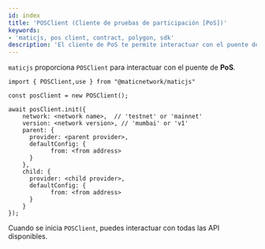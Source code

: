 ```yaml
---
id: index
title: 'POSClient (Cliente de pruebas de participación [PoS])'
keywords:
- 'maticjs, pos client, contract, polygon, sdk'
description: 'El cliente de PoS te permite interactuar con el puente de PoS.'
---
```


`maticjs` proporciona `POSClient` para interactuar con el puente de **PoS**.

```
import { POSClient,use } from "@maticnetwork/maticjs"

const posClient = new POSClient();

await posClient.init({
    network: <network name>,  // 'testnet' or 'mainnet'
    version: <network version>, // 'mumbai' or 'v1'
    parent: {
      provider: <parent provider>,
      defaultConfig: {
            from: <from address>
      }
    },
    child: {
      provider: <child provider>,
      defaultConfig: {
            from: <from address>
      }
    }
});

```

Cuando se inicia `POSClient`, puedes interactuar con todas las API disponibles.
